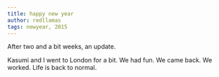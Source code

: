 ```yaml
---
title: happy new year
author: redllamas
tags: newyear, 2015
---
```


After two and a bit weeks, an update.

Kasumi and I went to London for a bit. We had fun. We came back. We worked. Life is back to normal.
